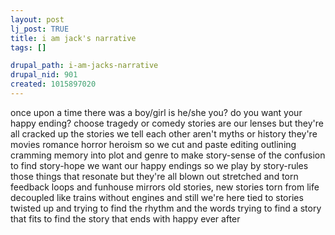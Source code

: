 ```yaml
--- 
layout: post
lj_post: TRUE
title: i am jack's narrative
tags: []

drupal_path: i-am-jacks-narrative
drupal_nid: 901
created: 1015897020
---
```

once upon a time
there was a boy/girl
is he/she you?
do you want
your happy
ending?
choose tragedy or comedy
stories are our lenses
but
they're
all
cracked
up
the stories we tell each other
aren't myths or history
they're movies
romance
horror
heroism
so we cut and paste
editing
outlining
cramming memory
into plot and genre
to make story-sense
of the confusion
to find story-hope
we want our happy endings
so we play by story-rules
those things that
resonate
but
they're
all
blown
out
stretched and torn
feedback loops
and funhouse mirrors
old stories, new stories
torn from life
decoupled
like trains
without engines
and still we're here
tied to stories
twisted up and trying
to find the rhythm
and the words
trying
to
find
a
story
that fits
to find the story
that ends with happy ever after
